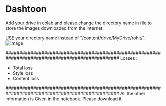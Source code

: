 # Dashtoon

Add your drive in colab and please change the directory name in file to store the images downloaded from the internet.

USE your directory name instead of  "/content/drive/MyDrive/rohit/". 
![image](https://github.com/Rohit-Neemwal/Bashtoon/assets/98682750/089de4c9-81c9-48b8-a047-389ce7b2222a)

#################################################################################################
Losses : 
  - Total loss
  - Style loss
  - Content loss
    
#################################################################################################
All  the other information is Given in the notebook. Please download it.





